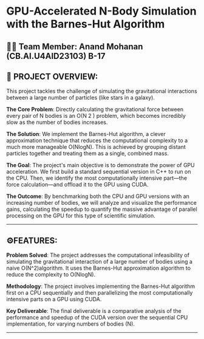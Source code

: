 # GPU-Accelerated N-Body Simulation with the Barnes-Hut Algorithm
## 👨‍💻 Team Member: Anand Mohanan (CB.AI.U4AID23103) B-17

## 📌 PROJECT OVERVIEW:

This project tackles the challenge of simulating the gravitational interactions between a large number of particles (like stars in a galaxy).

**The Core Problem**: Directly calculating the gravitational force between every pair of N bodies is an O(N 
2
 ) problem, which becomes incredibly slow as the number of bodies increases.

**The Solution**: We implement the Barnes-Hut algorithm, a clever approximation technique that reduces the computational complexity to a much more manageable O(NlogN). This is achieved by grouping distant particles together and treating them as a single, combined mass.

**The Goal**: The project's main objective is to demonstrate the power of GPU acceleration. We first build a standard sequential version in C++ to run on the CPU. Then, we identify the most computationally intensive part—the force calculation—and offload it to the GPU using CUDA.

**The Outcome**: By benchmarking both the CPU and GPU versions with an increasing number of bodies, we will analyze and visualize the performance gains, calculating the speedup to quantify the massive advantage of parallel processing on the GPU for this type of scientific simulation.
___
## ⚙️FEATURES:

**Problem Solved**: The project addresses the computational infeasibility of simulating the gravitational interaction of a large number of bodies using a naive O(N^2)algorithm. It uses the Barnes-Hut approximation algorithm to reduce the complexity to O(NlogN).

**Methodology**: The project involves implementing the Barnes-Hut algorithm first on a CPU sequentially and then parallelizing the most computationally intensive parts on a GPU using CUDA.


**Key Deliverable**: The final deliverable is a comparative analysis of the performance and speedup of the CUDA version over the sequential CPU implementation, for varying numbers of bodies (N).
___
